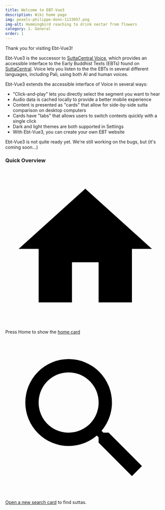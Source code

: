 ```yaml
---
title: Welcome to EBT-Vue3
description: Wiki home page
img: pexels-philippe-donn-1133957.png
img-alt: Hummingbird reaching to drink nectar from flowers
category: 1. General
order: 1
---
```


Thank you for visiting Ebt-Vue3!

Ebt-Vue3 is the successor to [SuttaCentral Voice](https://voice.suttacentral.net),
which provides an accessible interface to the Early Buddhist Texts (EBTs) 
found on [SuttaCentral](httsp:://suttacentral.net).
Voice lets you listen to the the EBTs in several different languages, 
including Pali, using both AI and human voices.

Ebt-Vue3 extends the accessible interface of Voice in several ways:

* "Click-and-play" lets you directly select the segment you want to hear
* Audio data is cached locally to provide a better mobile experience
* Content is presented as "cards" that allow for side-by-side sutta comparison on desktop computers
* Cards have "tabs" that allows users to switch contexts quickly with a single click
* Dark and light themes are both supported in Settings
* With Ebt-Vue3, you can create your own EBT website

Ebt-Vue3 is not quite ready yet. 
We're still working on the bugs, but (it's coming soon...)

### Quick Overview

<a href="/" class="ebt-icon-btn v-btn v-btn--icon v-btn--round v-btn--router theme--dark v-size--default"><span class="v-btn__content"><span aria-hidden="true" class="v-icon notranslate theme--dark"><svg xmlns="http://www.w3.org/2000/svg" viewBox="0 0 24 24" role="img" aria-hidden="true" class="v-icon__svg"><path d="M10,20V14H14V20H19V12H22L12,3L2,12H5V20H10Z"></path></svg></span></span></a> Press Home to show the [home card](/) 

<a href="/#/search" class="ebt-icon-btn v-btn v-btn--icon v-btn--round v-btn--router theme--dark v-size--default"><span class="v-btn__content"><span aria-hidden="true" class="v-icon notranslate theme--dark"><svg xmlns="http://www.w3.org/2000/svg" viewBox="0 0 24 24" role="img" aria-hidden="true" class="v-icon__svg"><path d="M9.5,3A6.5,6.5 0 0,1 16,9.5C16,11.11 15.41,12.59 14.44,13.73L14.71,14H15.5L20.5,19L19,20.5L14,15.5V14.71L13.73,14.44C12.59,15.41 11.11,16 9.5,16A6.5,6.5 0 0,1 3,9.5A6.5,6.5 0 0,1 9.5,3M9.5,5C7,5 5,7 5,9.5C5,12 7,14 9.5,14C12,14 14,12 14,9.5C14,7 12,5 9.5,5Z"></path></svg></span></span></a> 
[Open a new search card](/#/search) to find suttas. 
